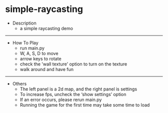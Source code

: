 # simple-raycasting

- Description
  - a simple raycasting demo
---
- How To Play
  - run main.py 
  - W, A, S, D to move
  - arrow keys to rotate
  - check the 'wall texture' option to turn on the texture
  - walk around and have fun
---
- Others
  - The left panel is a 2d map, and the right panel is settings
  - To increase fps, uncheck the ‘show settings’ option
  - If an error occurs, please rerun main.py
  - Running the game for the first time may take some time to load
